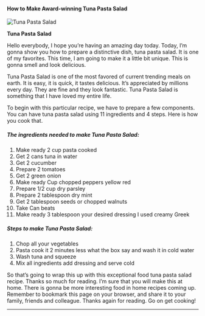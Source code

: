             

#### How to Make Award-winning Tuna Pasta Salad

![Tuna Pasta Salad](https://img-global.cpcdn.com/recipes/81a19c9824649a5d/751x532cq70/tuna-pasta-salad-recipe-main-photo.jpg)

**Tuna Pasta Salad**

Hello everybody, I hope you’re having an amazing day today. Today, I’m gonna show you how to prepare a distinctive dish, tuna pasta salad. It is one of my favorites. This time, I am going to make it a little bit unique. This is gonna smell and look delicious.

Tuna Pasta Salad is one of the most favored of current trending meals on earth. It is easy, it is quick, it tastes delicious. It’s appreciated by millions every day. They are fine and they look fantastic. Tuna Pasta Salad is something that I have loved my entire life.

To begin with this particular recipe, we have to prepare a few components. You can have tuna pasta salad using 11 ingredients and 4 steps. Here is how you cook that.

##### The ingredients needed to make Tuna Pasta Salad:

1.  Make ready 2 cup pasta cooked
2.  Get 2 cans tuna in water
3.  Get 2 cucumber
4.  Prepare 2 tomatoes
5.  Get 2 green onion
6.  Make ready Cup chopped peppers yellow red
7.  Prepare 1/2 cup dry parsley
8.  Prepare 2 tablespoon dry mint
9.  Get 2 tablespoon seeds or chopped walnuts
10.  Take Can beats
11.  Make ready 3 tablespoon your desired dressing I used creamy Greek

##### Steps to make Tuna Pasta Salad:

1.  Chop all your vegetables
2.  Pasta cook it 2 minutes less what the box say and wash it in cold water
3.  Wash tuna and squeeze
4.  Mix all ingredients add dressing and serve cold

So that’s going to wrap this up with this exceptional food tuna pasta salad recipe. Thanks so much for reading. I’m sure that you will make this at home. There is gonna be more interesting food in home recipes coming up. Remember to bookmark this page on your browser, and share it to your family, friends and colleague. Thanks again for reading. Go on get cooking!

* * *